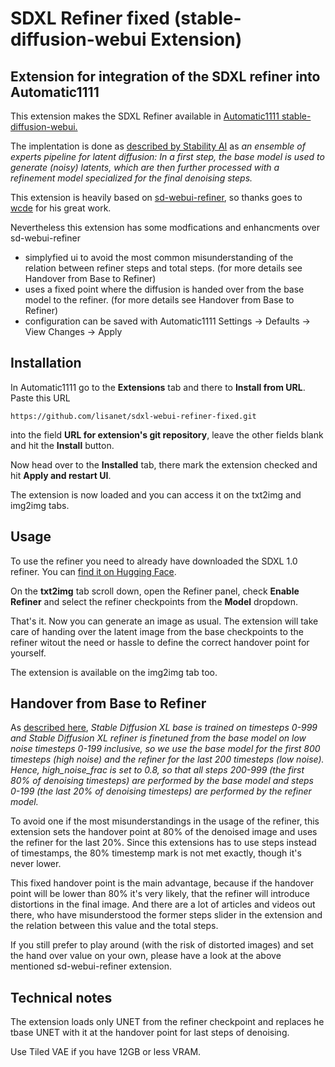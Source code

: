 # SDXL Refiner fixed (stable-diffusion-webui Extension)
## Extension for integration of the SDXL refiner into Automatic1111

This extension makes the SDXL Refiner available in [Automatic1111 stable-diffusion-webui.](https://github.com/AUTOMATIC1111/stable-diffusion-webui)

The implentation is done as [described by Stability AI](https://huggingface.co/stabilityai/stable-diffusion-xl-base-1.0) as *an ensemble of experts pipeline for latent diffusion: In a first step, the base model is used to generate (noisy) latents, which are then further processed with a refinement model specialized for the final denoising steps.*

This extension is heavily based on [sd-webui-refiner](https://github.com/wcde/sd-webui-refiner), so thanks goes to [wcde](https://github.com/wcde) for his great work.

Nevertheless this extension has some modfications and enhancments over sd-webui-refiner

* simplyfied ui to avoid the most common misunderstanding of the relation between refiner steps and total steps. (for more details see Handover from Base to Refiner)
* uses a fixed point where the diffusion is handed over from the base model to the refiner. (for more details see Handover from Base to Refiner)
* configuration can be saved with Automatic1111 Settings -> Defaults -> View Changes -> Apply

## Installation

In Automatic1111 go to the **Extensions** tab and there to **Install from URL**. Paste this URL 

`https://github.com/lisanet/sdxl-webui-refiner-fixed.git`

into the field **URL for extension's git repository**, leave the other fields blank and hit the **Install** button. 

Now head over to the **Installed** tab, there mark the extension checked and hit **Apply and restart UI**.

The extension is now loaded and you can access it on the txt2img and img2img tabs.

## Usage

To use the refiner you need to already have downloaded the SDXL 1.0 refiner. You can [find it on Hugging Face](https://huggingface.co/stabilityai/stable-diffusion-xl-refiner-1.0/tree/main).

On the **txt2img** tab scroll down, open the Refiner panel, check **Enable Refiner** and select the refiner checkpoints from the **Model** dropdown. 

That's it. Now you can generate an image as usual. The extension will take care of handing over the latent image from the base checkpoints to the refiner witout the need or hassle to define the correct handover point for yourself.

The extension is available on the img2img tab too.

## Handover from Base to Refiner

As [described here](https://huggingface.co/docs/diffusers/api/pipelines/stable_diffusion/stable_diffusion_xl), *Stable Diffusion XL base is trained on timesteps 0-999 and Stable Diffusion XL refiner is finetuned from the base model on low noise timesteps 0-199 inclusive, so we use the base model for the first 800 timesteps (high noise) and the refiner for the last 200 timesteps (low noise). Hence, high_noise_frac is set to 0.8, so that all steps 200-999 (the first 80% of denoising timesteps) are performed by the base model and steps 0-199 (the last 20% of denoising timesteps) are performed by the refiner model.*

To avoid one if the most misunderstandings in the usage of the refiner, this extension sets the handover point at 80% of the denoised image and uses the refiner for the last 20%. Since this extensions has to use steps instead of timestamps, the 80% timestemp mark is not met exactly, though it's never lower. 

This fixed handover point is the main advantage, because if the handover point will be lower than 80% it's very likely, that the refiner will introduce distortions in the final image. And there are a lot of articles and videos out there, who have misunderstood the former steps slider in the extension and the relation between this value and the total steps.

If you still prefer to play around (with the risk of distorted images) and set the hand over value on your own, please have a look at the above mentioned sd-webui-refiner extension.

## Technical notes

The extension loads only UNET from the refiner checkpoint and replaces he tbase UNET with it at the handover point for last steps of denoising.

Use Tiled VAE if you have 12GB or less VRAM.
